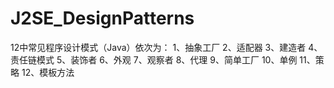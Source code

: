 # J2SE_DesignPatterns
12中常见程序设计模式（Java）依次为：
1、抽象工厂
2、适配器
3、建造者
4、责任链模式
5、装饰者
6、外观
7、观察者
8、代理
9、简单工厂
10、单例
11、策略
12、模板方法
